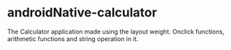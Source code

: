# androidNative-calculator
The Calculator application made using the layout weight. Onclick functions, arithmetic functions and string operation in it.
